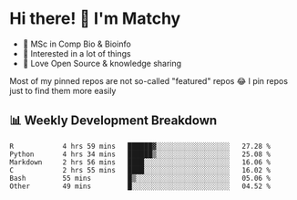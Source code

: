 # Hi there! 👋 I'm Matchy

- 🧬 MSc in Comp Bio & Bioinfo
- 🎈 Interested in a lot of things
- 💜 Love Open Source & knowledge sharing

Most of my pinned repos are not so-called "featured" repos 😂 I pin repos just to find them more easily

## 📊 Weekly Development Breakdown

<!--START_SECTION:waka-->

```text
R            4 hrs 59 mins   ██████▓░░░░░░░░░░░░░░░░░░   27.28 %
Python       4 hrs 34 mins   ██████▒░░░░░░░░░░░░░░░░░░   25.08 %
Markdown     2 hrs 56 mins   ████░░░░░░░░░░░░░░░░░░░░░   16.06 %
C            2 hrs 55 mins   ████░░░░░░░░░░░░░░░░░░░░░   16.02 %
Bash         55 mins         █▒░░░░░░░░░░░░░░░░░░░░░░░   05.06 %
Other        49 mins         █░░░░░░░░░░░░░░░░░░░░░░░░   04.52 %
```

<!--END_SECTION:waka-->
